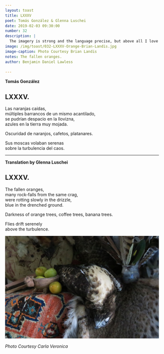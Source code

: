 ```yaml
---
layout: toast
title: LXXXV
poet: Tomás González & Glenna Luschei
date: 2019-02-03 09:30:00
number: 32
description: |
  The imagery is strong and the language precise, but above all I love how this poem changes perspective right at the end. This one is from Tomás González’ book *The Mangrove Swamp, Manglares*, and our Abiding Publisher and Editor Emeritus Glenna Luschei contributes the translation.
image: /img/toast/032-LXXXV-Orange-Brian-Landis.jpg
image-caption: Photo Courtesy Brian Landis
notes: The fallen oranges.
author: Benjamin Daniel Lawless

---
```

**Tomás González**
## LXXXV.

Las naranjas caídas,  
múltiples barrancos de un mismo acantilado,  
se pudrían despacio en la llovizna,  
azules en la tierra muy mojada.  

Oscuridad de naranjos, cafetos, platanares.  

Sus moscas volaban serenas  
sobre la turbulencia del caos.  

<hr />

**Translation by Glenna Luschei**
## LXXXV.

The fallen oranges,  
many rock-falls from the same crag,  
were rotting slowly in the drizzle,  
blue in the drenched ground.  

Darkness of orange trees, coffee trees, banana trees.

Flies drift serenely  
above the turbulence.  

![](/img/toast/032-LXXXV-bird-Carla-Veronica.jpg)

*Photo Courtesy Carla Veronica*
